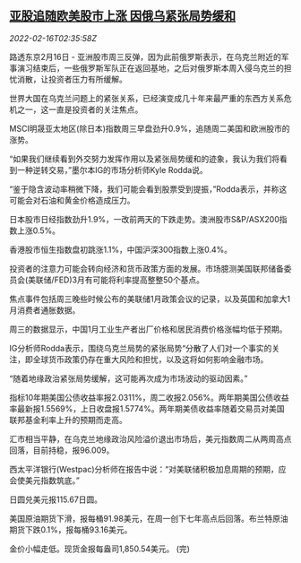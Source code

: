 <!--1644980462000-->
[亚股追随欧美股市上涨 因俄乌紧张局势缓和](https://cn.reuters.com/article/asia-financial-markets-0216-wedn-idCNKBS2KL070)
------

<div><i>2022-02-16T02:35:58Z</i></div><p>路透东京2月16日 - 亚洲股市周三反弹，因为此前俄罗斯表示，在乌克兰附近的军事演习结束后，一些俄罗斯军队正在返回基地，之后对俄罗斯本周入侵乌克兰的担忧消散，让投资者压力有所缓解。</p><p>世界大国在乌克兰问题上的紧张关系，已经演变成几十年来最严重的东西方关系危机之一，这一直是投资者的关注焦点。</p><p>MSCI明晟亚太地区(除日本)指数周三早盘劲升0.9%，追随周二美国和欧洲股市的涨势。</p><p>“如果我们继续看到外交努力发挥作用以及紧张局势缓和的迹象，我认为我们将看到一种逆转交易，”墨尔本IG的市场分析师Kyle Rodda说。</p><p>“鉴于隐含波动率稍微下降，我们可能会看到股票受到提振，”Rodda表示，并称这可能会对石油和黄金价格造成压力。</p><p>日本股市日经指数劲升1.9%，一改前两天的下跌走势。澳洲股市S&amp;P/ASX200指数上涨0.5%。</p><p>香港股市恒生指数盘初跳涨1.1%，中国沪深300指数上涨0.4%。</p><p>投资者的注意力可能会转向经济和货币政策方面的发展。市场臆测美国联邦储备委员会(美联储/FED)3月有可能将利率提高整整50个基点。</p><p>焦点事件包括周三晚些时候公布的美联储1月政策会议的记录，以及英国和加拿大1月消费者通胀数据。</p><p>周三的数据显示，中国1月工业生产者出厂价格和居民消费价格涨幅均低于预期。</p><p>IG分析师Rodda表示，围绕乌克兰局势的紧张局势“分散了人们对一个事实的关注，即全球货币政策仍存在重大风险和担忧，以及这将如何影响金融市场。</p><p>“随着地缘政治紧张局势缓解，这可能再次成为市场波动的驱动因素。”</p><p>指标10年期美国公债收益率报2.0311%，周二收报2.056%。两年期美国公债收益率最新报1.5569%，上日收盘报1.5774%。两年期美债收益率随着交易员对美国联邦基金利率上升的预期而走高。</p><p>汇市相当平静，在乌克兰地缘政治风险溢价退出市场后，美元指数周二从两周高点回落，目前持稳，报96.009。</p><p>西太平洋银行(Westpac)分析师在报告中说：“对美联储积极加息周期的预期，应会使美元指数筑底。”</p><p>日圆兑美元报115.67日圆。</p><p>美国原油期货下滑，报每桶91.98美元，在周一创下七年高点后回落。布兰特原油期货下跌0.1%，报每桶93.16美元。</p><p>金价小幅走低。现货金报每盎司1,850.54美元。 (完)</p>
